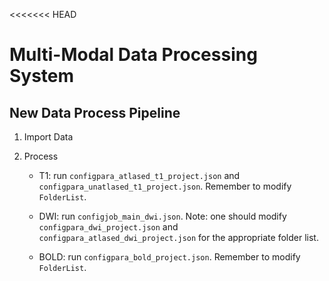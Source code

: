 <<<<<<< HEAD
# Multi-Modal Data Processing System

## New Data Process Pipeline

1. Import Data

2. Process

	* T1: run `configpara_atlased_t1_project.json` and `configpara_unatlased_t1_project.json`. Remember to modify `FolderList`.

	* DWI: run `configjob_main_dwi.json`. Note: one should modify `configpara_dwi_project.json` and `configpara_atlased_dwi_project.json` for the appropriate folder list.

	* BOLD: run `configpara_bold_project.json`. Remember to modify `FolderList`.
